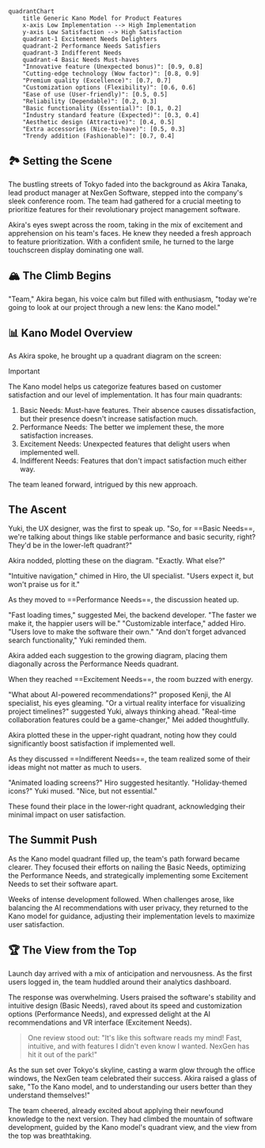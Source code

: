 ```mermaid
quadrantChart
    title Generic Kano Model for Product Features
    x-axis Low Implementation --> High Implementation
    y-axis Low Satisfaction --> High Satisfaction
    quadrant-1 Excitement Needs Delighters
    quadrant-2 Performance Needs Satisfiers
    quadrant-3 Indifferent Needs
    quadrant-4 Basic Needs Must-haves
    "Innovative feature (Unexpected bonus)": [0.9, 0.8]
    "Cutting-edge technology (Wow factor)": [0.8, 0.9]
    "Premium quality (Excellence)": [0.7, 0.7]
    "Customization options (Flexibility)": [0.6, 0.6]
    "Ease of use (User-friendly)": [0.5, 0.5]
    "Reliability (Dependable)": [0.2, 0.3]
    "Basic functionality (Essential)": [0.1, 0.2]
    "Industry standard feature (Expected)": [0.3, 0.4]
    "Aesthetic design (Attractive)": [0.4, 0.5]
    "Extra accessories (Nice-to-have)": [0.5, 0.3]
    "Trendy addition (Fashionable)": [0.7, 0.4]
```
## 🏞️ Setting the Scene

The bustling streets of Tokyo faded into the background as Akira Tanaka, lead product manager at NexGen Software, stepped into the company's sleek conference room. The team had gathered for a crucial meeting to prioritize features for their revolutionary project management software.

Akira's eyes swept across the room, taking in the mix of excitement and apprehension on his team's faces. He knew they needed a fresh approach to feature prioritization. With a confident smile, he turned to the large touchscreen display dominating one wall.

## 🏔️ The Climb Begins

"Team," Akira began, his voice calm but filled with enthusiasm, "today we're going to look at our project through a new lens: the Kano model."

## 📊 Kano Model Overview

As Akira spoke, he brought up a quadrant diagram on the screen:

> [!IMPORTANT]
> The Kano model helps us categorize features based on customer satisfaction and our level of implementation. It has four main quadrants:
> 1. Basic Needs: Must-have features. Their absence causes dissatisfaction, but their presence doesn't increase satisfaction much.
> 2. Performance Needs: The better we implement these, the more satisfaction increases.
> 3. Excitement Needs: Unexpected features that delight users when implemented well.
> 4. Indifferent Needs: Features that don't impact satisfaction much either way.

The team leaned forward, intrigued by this new approach.

## The Ascent

Yuki, the UX designer, was the first to speak up. "So, for ==Basic Needs==, we're talking about things like stable performance and basic security, right? They'd be in the lower-left quadrant?"

Akira nodded, plotting these on the diagram. "Exactly. What else?"

"Intuitive navigation," chimed in Hiro, the UI specialist. "Users expect it, but won't praise us for it."

As they moved to ==Performance Needs==, the discussion heated up.

"Fast loading times," suggested Mei, the backend developer. "The faster we make it, the happier users will be."
"Customizable interface," added Hiro. "Users love to make the software their own."
"And don't forget advanced search functionality," Yuki reminded them.

Akira added each suggestion to the growing diagram, placing them diagonally across the Performance Needs quadrant.

When they reached ==Excitement Needs==, the room buzzed with energy.

"What about AI-powered recommendations?" proposed Kenji, the AI specialist, his eyes gleaming.
"Or a virtual reality interface for visualizing project timelines?" suggested Yuki, always thinking ahead.
"Real-time collaboration features could be a game-changer," Mei added thoughtfully.

Akira plotted these in the upper-right quadrant, noting how they could significantly boost satisfaction if implemented well.

As they discussed ==Indifferent Needs==, the team realized some of their ideas might not matter as much to users.

"Animated loading screens?" Hiro suggested hesitantly.
"Holiday-themed icons?" Yuki mused. "Nice, but not essential."

These found their place in the lower-right quadrant, acknowledging their minimal impact on user satisfaction.

## The Summit Push

As the Kano model quadrant filled up, the team's path forward became clearer. They focused their efforts on nailing the Basic Needs, optimizing the Performance Needs, and strategically implementing some Excitement Needs to set their software apart.

Weeks of intense development followed. When challenges arose, like balancing the AI recommendations with user privacy, they returned to the Kano model for guidance, adjusting their implementation levels to maximize user satisfaction.

## 🏆 The View from the Top

Launch day arrived with a mix of anticipation and nervousness. As the first users logged in, the team huddled around their analytics dashboard.

The response was overwhelming. Users praised the software's stability and intuitive design (Basic Needs), raved about its speed and customization options (Performance Needs), and expressed delight at the AI recommendations and VR interface (Excitement Needs).

> One review stood out: "It's like this software reads my mind! Fast, intuitive, and with features I didn't even know I wanted. NexGen has hit it out of the park!"

As the sun set over Tokyo's skyline, casting a warm glow through the office windows, the NexGen team celebrated their success. Akira raised a glass of sake, "To the Kano model, and to understanding our users better than they understand themselves!"

The team cheered, already excited about applying their newfound knowledge to the next version. They had climbed the mountain of software development, guided by the Kano model's quadrant view, and the view from the top was breathtaking.